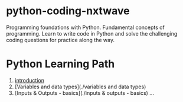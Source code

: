 # python-coding-nxtwave
Programming foundations with Python.
Fundamental concepts of programming.
Learn to write code in Python and solve the challenging coding questions for practice along the way.


# Python Learning Path

1. [introduction](./introduction)
2. [Variables and data types](./variables and data types)
3. [Inputs & Outputs - basics](./inputs & outputs - basics)
...
